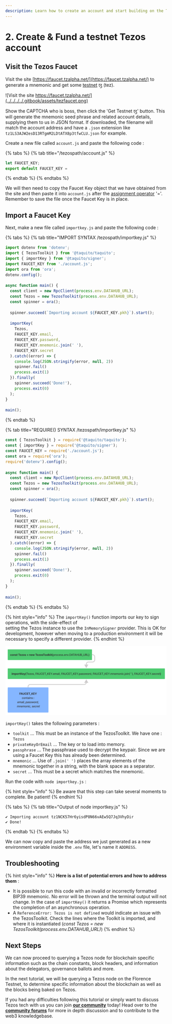 ```yaml
---
description: Learn how to create an account and start building on the Tezos network
---
```


# 2. Create & Fund a testnet Tezos account

## Visit the Tezos Faucet

Visit the site [https://faucet.tzalpha.net/](https://faucet.tzalpha.net/) to generate a mnemonic and get some [testnet](https://tezos.gitlab.io/introduction/test_networks.html#florencenet) ꜩ \(tez\). 

![Visit the site https://faucet.tzalpha.net/](../../../../.gitbook/assets/tezfaucet.png)

Show the CAPTCHA who is boss, then click the 'Get Testnet ꜩ' button. This will generate the mnemonic seed phrase and related account details, supplying them to us in JSON format. If downloaded, the filename will match the account address and have a `.json` extension like `tz1LS3AJW2esD13RTgmM2LDtATX8p3tfwCLU.json` for example.

Create a new file called `account.js` and paste the following code :

{% tabs %}
{% tab title="/tezospath/account.js" %}
```javascript
let FAUCET_KEY;
export default FAUCET_KEY = 
```
{% endtab %}
{% endtabs %}

We will then need to copy the Faucet Key object that we have obtained from the site and then paste it into `account.js` after the [assignment operator](https://developer.mozilla.org/en-US/docs/Web/JavaScript/Reference/Operators/Assignment) '='. Remember to save the file once the Faucet Key is in place.

## Import a Faucet Key

Next, make a new file called `importkey.js` and paste the following code :

{% tabs %}
{% tab title="IMPORT SYNTAX /tezospath/importkey.js" %}
```javascript
import dotenv from 'dotenv';
import { TezosToolkit } from '@taquito/taquito';
import { importKey } from '@taquito/signer';
import FAUCET_KEY from './account.js';
import ora from 'ora';
dotenv.config();

async function main() {
  const client = new RpcClient(process.env.DATAHUB_URL);
  const Tezos = new TezosToolkit(process.env.DATAHUB_URL);
  const spinner = ora();

  spinner.succeed(`Importing account ${FAUCET_KEY.pkh}`).start();
  
  importKey(
    Tezos,
    FAUCET_KEY.email,
    FAUCET_KEY.password,
    FAUCET_KEY.mnemonic.join(' '),
    FAUCET_KEY.secret
  ).catch((error) => {
    console.log(JSON.stringify(error, null, 2))
    spinner.fail()
    process.exit(1)
  }).finally(
    spinner.succeed('Done!'),
    process.exit(0)
  );
}

main();
```
{% endtab %}

{% tab title="REQUIRE\(\) SYNTAX /tezospath/importkey.js" %}
```javascript
const { TezosToolkit } = require('@taquito/taquito');
const { importKey } = require('@taquito/signer');
const FAUCET_KEY = require('./account.js');
const ora = require('ora');
require('dotenv').config();

async function main() {
  const client = new RpcClient(process.env.DATAHUB_URL);
  const Tezos = new TezosToolkit(process.env.DATAHUB_URL);
  const spinner = ora();

  spinner.succeed(`Importing account ${FAUCET_KEY.pkh}`).start();
  
  importKey(
    Tezos,
    FAUCET_KEY.email,
    FAUCET_KEY.password,
    FAUCET_KEY.mnemonic.join(' '),
    FAUCET_KEY.secret
  ).catch((error) => {
    console.log(JSON.stringify(error, null, 2))
    spinner.fail()
    process.exit(1)
  }).finally(
    spinner.succeed('Done!'),
    process.exit(0)
  );
}

main();
```
{% endtab %}
{% endtabs %}

{% hint style="info" %}
The `importKey()` function imports our key to sign operations, with the side-effect of   
setting the Tezos instance to use the `InMemorySigner` provider. This is OK for development, however when moving to a production environment it will be necessary to specify a different provider.
{% endhint %}

![](../../../../.gitbook/assets/tez-importkeyflow.png)

`importKey()` takes the following parameters :

* `toolkit` ... This must be an instance of the TezosToolkit. We have one : `Tezos`
* `privateKeyOrEmail` ... The key or  to load into memory.
* `passphrase` ... The passphrase used to decrypt the keypair. Since we are using a Faucet Key this has already been determined.
* `mnemonic` ... Use of `.join(' ')` places the array elements of the mnemonic together in a string, with the blank space as a separator. 
* `secret` ... This must be a secret which matches the mnemonic.

Run the code with `node importkey.js` :

{% hint style="info" %}
Be aware that this step can take several moments to complete. Be patient!
{% endhint %}

{% tabs %}
{% tab title="Output of node importkey.js" %}
```text
✔ Importing account tz1NCK57Hr6yisdP8N66vAEw5Q7Jq3VhyDir
✔ Done!
```
{% endtab %}
{% endtabs %}

We can now copy and paste the address we just generated as a new environment variable inside the `.env` file, let's name it `ADDRESS`.

## Troubleshooting

{% hint style="info" %}
**Here is a list of potential errors and how to address them** :

* It is possible to run this code with an invalid or incorrectly formatted BIP39 mnemonic. No error will be thrown and the terminal output will not change. In the case of `importKey()` it returns a Promise which represents the completion of an asynchronous operation.
* A `ReferenceError: Tezos is not defined` would indicate an issue with the TezosToolkit. Check the lines where the Toolkit is imported, and where it is instantiated \(_const Tezos = new TezosToolkit\(process.env.DATAHUB\_URL\)_\)
{% endhint %}

## Next Steps

We can now proceed to querying a Tezos node for blockchain specific information such as the chain constants, block headers, and information about the delegators, governance ballots and more.

In the next tutorial, we will be querying a Tezos node on the Florence Testnet, to determine specific information about the blockchain as well as the blocks being baked on Tezos.

If you had any difficulties following this tutorial or simply want to discuss Tezos tech with us you can join [**our community**](https://discord.gg/fszyM7K) today! Head over to the [**community forums**](https://community.figment.io) for more in depth discussion and to contribute to the web3 knowledgebase.

